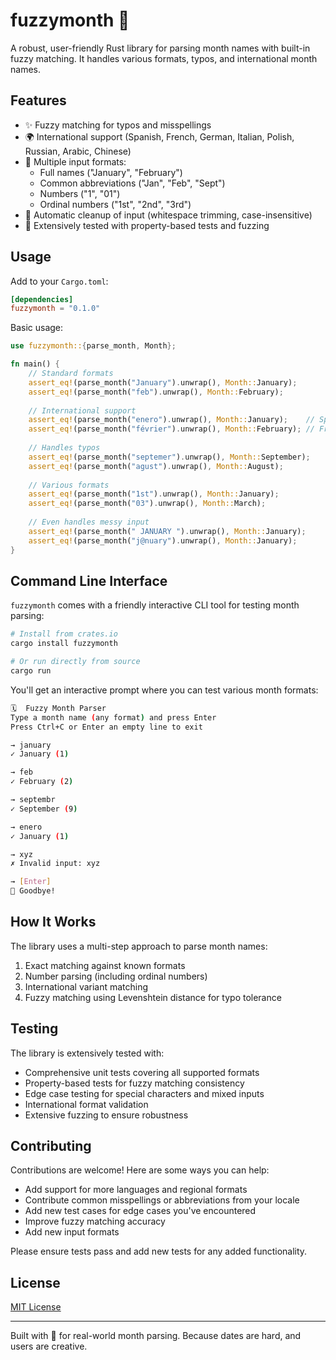 # fuzzymonth 📅

A robust, user-friendly Rust library for parsing month names with built-in fuzzy matching. It handles various formats, typos, and international month names.

## Features

- ✨ Fuzzy matching for typos and misspellings
- 🌍 International support (Spanish, French, German, Italian, Polish, Russian, Arabic, Chinese)
- 📝 Multiple input formats:
  - Full names ("January", "February")
  - Common abbreviations ("Jan", "Feb", "Sept")
  - Numbers ("1", "01")
  - Ordinal numbers ("1st", "2nd", "3rd")
- 🧹 Automatic cleanup of input (whitespace trimming, case-insensitive)
- 💪 Extensively tested with property-based tests and fuzzing

## Usage

Add to your `Cargo.toml`:
```toml
[dependencies]
fuzzymonth = "0.1.0"
```

Basic usage:
```rust
use fuzzymonth::{parse_month, Month};

fn main() {
    // Standard formats
    assert_eq!(parse_month("January").unwrap(), Month::January);
    assert_eq!(parse_month("feb").unwrap(), Month::February);
    
    // International support
    assert_eq!(parse_month("enero").unwrap(), Month::January);    // Spanish
    assert_eq!(parse_month("février").unwrap(), Month::February); // French
    
    // Handles typos
    assert_eq!(parse_month("septemer").unwrap(), Month::September);
    assert_eq!(parse_month("agust").unwrap(), Month::August);
    
    // Various formats
    assert_eq!(parse_month("1st").unwrap(), Month::January);
    assert_eq!(parse_month("03").unwrap(), Month::March);
    
    // Even handles messy input
    assert_eq!(parse_month(" JANUARY ").unwrap(), Month::January);
    assert_eq!(parse_month("j@nuary").unwrap(), Month::January);
}
```

## Command Line Interface

`fuzzymonth` comes with a friendly interactive CLI tool for testing month parsing:

```bash
# Install from crates.io
cargo install fuzzymonth

# Or run directly from source
cargo run
```

You'll get an interactive prompt where you can test various month formats:

```bash
🗓  Fuzzy Month Parser
Type a month name (any format) and press Enter
Press Ctrl+C or Enter an empty line to exit

→ january
✓ January (1)

→ feb
✓ February (2)

→ septembr
✓ September (9)

→ enero
✓ January (1)

→ xyz
✗ Invalid input: xyz

→ [Enter]
👋 Goodbye!
```

## How It Works

The library uses a multi-step approach to parse month names:
1. Exact matching against known formats
2. Number parsing (including ordinal numbers)
3. International variant matching
4. Fuzzy matching using Levenshtein distance for typo tolerance

## Testing

The library is extensively tested with:
- Comprehensive unit tests covering all supported formats
- Property-based tests for fuzzy matching consistency
- Edge case testing for special characters and mixed inputs
- International format validation
- Extensive fuzzing to ensure robustness

## Contributing

Contributions are welcome! Here are some ways you can help:
- Add support for more languages and regional formats
- Contribute common misspellings or abbreviations from your locale
- Add new test cases for edge cases you've encountered
- Improve fuzzy matching accuracy
- Add new input formats

Please ensure tests pass and add new tests for any added functionality.

## License

[MIT License](LICENSE)

---

Built with 💝 for real-world month parsing. Because dates are hard, and users are creative.